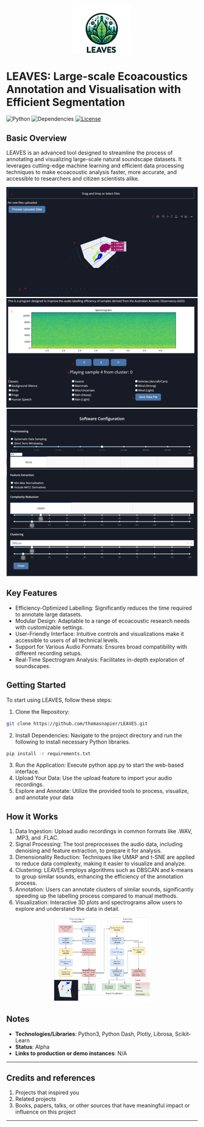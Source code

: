 <p align="center"><img width=30% src="https://github.com/thomasnapier/LEAVES/blob/main/src/assets/logos/logo.png"></p>

# LEAVES: Large-scale Ecoacoustics Annotation and Visualisation with Efficient Segmentation

![Python](https://img.shields.io/badge/python-v3.6+-blue.svg)
![Dependencies](https://img.shields.io/badge/dependencies-up%20to%20date-brightgreen.svg)
[![License](https://img.shields.io/badge/license-MIT-blue.svg)](https://opensource.org/licenses/MIT)

## Basic Overview
LEAVES is an advanced tool designed to streamline the process of annotating and visualizing large-scale natural soundscape datasets. It leverages cutting-edge machine learning and efficient data processing techniques to make ecoacoustic analysis faster, more accurate, and accessible to researchers and citizen scientists alike.

![](https://github.com/thomasnapier/LEAVES/blob/main/src/assets/images/interface_1.png)
![](https://github.com/thomasnapier/LEAVES/blob/main/src/assets/images/interface_2.png)
![](https://github.com/thomasnapier/LEAVES/blob/main/src/assets/images/interface_3.png)

## Key Features
- Efficiency-Optimized Labelling: Significantly reduces the time required to annotate large datasets.
- Modular Design: Adaptable to a range of ecoacoustic research needs with customizable settings.
- User-Friendly Interface: Intuitive controls and visualizations make it accessible to users of all technical levels.
- Support for Various Audio Formats: Ensures broad compatibility with different recording setups.
- Real-Time Spectrogram Analysis: Facilitates in-depth exploration of soundscapes.

## Getting Started
To start using LEAVES, follow these steps:

1. Clone the Repository: 
```bash
git clone https://github.com/thomasnapier/LEAVES.git
```
2. Install Dependencies: Navigate to the project directory and run the following to install necessary Python libraries.
```bash
pip install -r requirements.txt 
```
3. Run the Application: Execute python app.py to start the web-based interface.
4. Upload Your Data: Use the upload feature to import your audio recordings.
5. Explore and Annotate: Utilize the provided tools to process, visualize, and annotate your data

## How it Works

1. Data Ingestion: Upload audio recordings in common formats like .WAV, .MP3, and .FLAC.
2. Signal Processing: The tool preprocesses the audio data, including denoising and feature extraction, to prepare it for analysis.
3. Dimensionality Reduction: Techniques like UMAP and t-SNE are applied to reduce data complexity, making it easier to visualize and analyze.
4. Clustering: LEAVES employs algorithms such as DBSCAN and k-means to group similar sounds, enhancing the efficiency of the annotation process.
5. Annotation: Users can annotate clusters of similar sounds, significantly speeding up the labelling process compared to manual methods.
6. Visualization: Interactive 3D plots and spectrograms allow users to explore and understand the data in detail.

<p align="center"><img width=50% src="https://github.com/thomasnapier/LEAVES/blob/main/src/assets/images/Scheme.png"></p>

## Notes
  - **Technologies/Libraries**: Python3, Python Dash, Plotly, Librosa, Scikit-Learn
  - **Status**:  Alpha
  - **Links to production or demo instances**: N/A

----

## Credits and references

1. Projects that inspired you
2. Related projects
3. Books, papers, talks, or other sources that have meaningful impact or influence on this project

----

